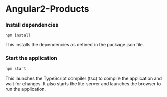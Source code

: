 # Angular2-Products

### Install dependencies
```
npm install
```
This installs the dependencies as defined in the package.json file.

### Start the application
```
npm start
```
This launches the TypeScript compiler (tsc) to compile the application and wait for changes. It also starts the lite-server and launches the browser to run the application.
